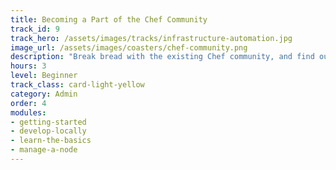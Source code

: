 ```yaml
---
title: Becoming a Part of the Chef Community
track_id: 9
track_hero: /assets/images/tracks/infrastructure-automation.jpg
image_url: /assets/images/coasters/chef-community.png
description: "Break bread with the existing Chef community, and find out how to build a community in your own organization. Learn about Supermarket, messaging tools, and in-house groups as ways to meet your fellow Chefs."
hours: 3
level: Beginner
track_class: card-light-yellow
category: Admin
order: 4
modules:
- getting-started
- develop-locally
- learn-the-basics
- manage-a-node
---
```

